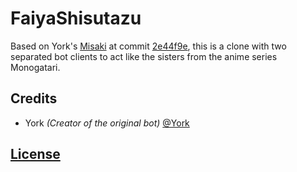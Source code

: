 # FaiyaShisutazu

Based on York's [Misaki](https://github.com/NotAWeebDev/Misaki) at commit [2e44f9e](https://github.com/NotAWeebDev/Misaki/commit/2e44f9efb467028dcbae5a2c9f836d2e99860b85), this is a clone with two separated bot clients to act like the sisters from the anime series Monogatari.

## Credits

- York *(Creator of the original bot)* [@York](https://github.com/YorkAARGH)

## [License](LICENSE)
